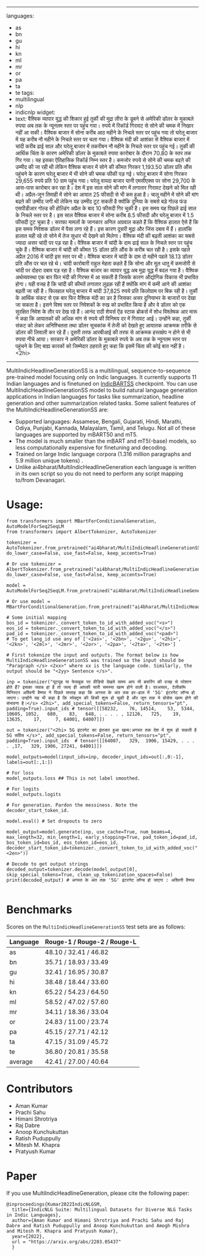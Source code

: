 
---
languages:
- as
- bn
- gu
- hi
- kn
- ml
- mr
- or
- pa
- ta
- te
tags:
- multilingual
- nlp
- indicnlp
widget:
- text: वैश्विक व्यापार युद्ध की शिकार हुई तुर्की की मुद्रा लीरा के डूबने से अमेरिकी डॉलर के मुकाबले रुपया अब तक के न्यूनतम स्तर पर पहुंच गया। रुपये में रिकॉर्ड गिरावट से सोने की चमक में निखार नहीं आ सकी। वैश्विक बाजार में सोना करीब आठ महीने के निचले स्तर पर पहुंच गया तो घरेलू बाजार में यह करीब नौ महीने के निचले स्तर पर चला गया। वैश्विक मंदी की आशंका से वैश्विक बाजार में चांदी करीब ढाई साल और घरेलू बाजार में तकरीबन नौ महीने के निचले स्तर पर पहुंच गई। तुर्की की आर्थिक चिंता के कारण अमेरिकी डॉलर के मुकाबले रुपया कारोबार के दौरान 70.80 के स्तर तक गिर गया। यह इसका ऐतिहासिक रिकॉर्ड निम्न स्तर है। कमजोर रुपये से सोने की चमक बढऩे की उम्मीद की जा रही थी लेकिन वैश्विक बाजार में सोने की कीमत गिरकर 1,193.50 डॉलर प्रति औंस पहुंचने के कारण घरेलू बाजार में भी सोने की चमक फीकी पड़ गई। घरेलू बाजार में सोना गिरकर 29,655 रुपये प्रति 10 ग्राम पहुंच गया। घरेलू वायदा बाजार यानी एमसीएक्स पर सोना 29,700 के आस-पास कारोबार कर रहा है। देश में इस साल सोने की मांग में लगातार गिरावट देखने को मिल रही थी। अप्रैल-जून तिमाही में सोने का आयात 25 फीसदी से भी कम हुआ है। चालू महीने में सोने की मांग बढऩे की उम्मीद जगी थी लेकिन यह उम्मीद टूट सकती है क्योंकि दुनिया के सबसे बड़े गोल्ड फंड एसपीडीआर गोल्ड की होल्डिंग अप्रैल के बाद 10 फीसदी गिर चुकी है। इस समय यह पिछले ढाई साल के निचले स्तर पर है। इस साल वैश्विक बाजार में सोना करीब 8.5 फीसदी और घरेलू बाजार में 1.5 फीसदी टूट चुका है। सराफा मामलों के जानकार अनिल अग्रवाल कहते हैं कि वैश्विक हालात ऐसे हैं कि इस समय निवेशक डॉलर में पैसा लगा रहे हैं। इस कारण दूसरी मुद्रा और जिंस दबाव में हैं। हालांकि हालात यही रहे तो सोने में तेज सुधार भी देखने को मिलेगा। वैश्विक मंदी की बढ़ती आशंका का सबसे ज्यादा असर चांदी पर पड़ रहा है। वैश्विक बाजार में चांदी के दाम ढाई साल के निचले स्तर पर पहुंच चुके हैं। वैश्विक बाजार में चांदी की कीमत 15 डॉलर प्रति औंस के करीब चल रही है। इसके पहले अप्रैल 2016 में चांदी इस स्तर पर थी। वैश्विक बाजार में चांदी के दाम दो महीने पहले 18.13 डॉलर प्रति औंस पर चल रहे थे। चांदी कारोबारी राहुल मेहता कहते हैं कि सोना और मूल धातु में कमजोरी से चांदी पर दोहरा दबाव पड़ रहा है। वैश्विक बाजार का व्यापार युद्ध अब मुद्रा युद्ध में बदल गया है। वैश्विक अर्थव्यवस्था एक बार फिर मंदी की गिरफ्त में आ सकती है जिसके कारण औद्योगिक विकास भी प्रभावित होगा। यही वजह है कि चांदी की कीमतें लगातार लुढक़ रही हैं क्योंकि मांग में कमी आने की आशंका बढ़ती जा रही है। फिलहाल घरेलू बाजार में चांदी 37,825 रुपये प्रति किलोग्राम पर बिक रही है। तुर्की के आर्थिक संकट से एक बार फिर वैश्विक मंदी का डर है जिसका असर दुनियाभर के बाजारों पर देखा जा सकता है। इसने विश्व स्तर पर निवेशकों के रुख को प्रभावित किया है और वे डॉलर को एक सुरक्षित निवेश के तौर पर देख रहे हैं। आनंद राठी शेयर्स ऐंड स्टाक ब्रोकर्स में शोध विश्लेषक आर मारू ने कहा कि आयातकों की अधिक मांग से रुपये की विनिमय दर में गिरावट आई। उन्होंने कहा, तुर्की संकट को लेकर अनिश्चितता तथा डॉलर सूचकांक में तेजी को देखते हुए आयातक आक्रमक तरीके से डॉलर की लिवाली कर रहे हैं। दूसरी तरफ आरबीआई की तरफ से आक्रमक हस्तक्षेप न होने से भी रुपया नीचे आया। सरकार ने अमेरिकी डॉलर के मुकाबले रुपये के अब तक के न्यूनतम स्तर पर पहुंचने के लिए बाह्य कारकों को जिम्मेदार ठहराते हुए कहा कि इसमें चिंता की कोई बात नहीं है।</s><2hi>
	
---

MultiIndicHeadlineGenerationSS  is a multilingual, sequence-to-sequence pre-trained model focusing only on Indic languages. It currently supports 11 Indian languages and is finetuned on [IndicBARTSS](https://huggingface.co/ai4bharat/IndicBARTSS) checkpoint. You can use MultiIndicHeadlineGenerationSS model to build natural language generation applications in Indian languages for tasks like summarization, headline generation and other summarization related tasks. Some salient features of the MultiIndicHeadlineGenerationSS are:

<ul>
<li >Supported languages: Assamese, Bengali, Gujarati, Hindi, Marathi, Odiya, Punjabi, Kannada, Malayalam, Tamil, and Telugu. Not all of these languages are supported by mBART50 and mT5. </li>
<li >The model is much smaller than the mBART and mT5(-base) models, so less computationally expensive for finetuning and decoding. </li>
<li> Trained on large Indic language corpora (1.316 million paragraphs and 5.9 million unique tokens) . </li>
<li>Unlike ai4bharat/MultiIndicHeadlineGeneration each language is written in its own script so you do not need to perform any script mapping to/from Devanagari.</li>
</ul>


# Usage:

```
from transformers import MBartForConditionalGeneration, AutoModelForSeq2SeqLM
from transformers import AlbertTokenizer, AutoTokenizer

tokenizer = AutoTokenizer.from_pretrained("ai4bharat/MultiIndicHeadlineGenerationSS", do_lower_case=False, use_fast=False, keep_accents=True)

# Or use tokenizer = AlbertTokenizer.from_pretrained("ai4bharat/MultiIndicHeadlineGenerationSS", do_lower_case=False, use_fast=False, keep_accents=True)

model = AutoModelForSeq2SeqLM.from_pretrained("ai4bharat/MultiIndicHeadlineGenerationSS")

# Or use model = MBartForConditionalGeneration.from_pretrained("ai4bharat/MultiIndicHeadlineGenerationSS")

# Some initial mapping
bos_id = tokenizer._convert_token_to_id_with_added_voc("<s>")
eos_id = tokenizer._convert_token_to_id_with_added_voc("</s>")
pad_id = tokenizer._convert_token_to_id_with_added_voc("<pad>")
# To get lang_id use any of ['<2as>', '<2bn>', '<2gu>', '<2hi>', '<2kn>', '<2ml>', '<2mr>', '<2or>', '<2pa>', '<2ta>', '<2te>']

# First tokenize the input and outputs. The format below is how MultiIndicHeadlineGenerationSS was trained so the input should be "Paragraph </s> <2xx>" where xx is the language code. Similarly, the output should be "<2yy> Sentence </s>". 

inp = tokenizer("यूट्यूब या फेसबुक पर वीडियो देखते समय आप भी बफरिंग की वजह से परेशान होते हैं? इसका जवाब हां है तो जल्द ही आपकी सारी समस्या खत्म होने वाली है। दरअसल, टेलीकॉम मिनिस्टर अश्विनी वैष्णव ने पिछले सप्ताह कहा कि अगस्त के अंत तक हर-हाल में '5G' इंटरनेट लॉन्च हो जाएगा। उन्होंने यह भी कहा है कि स्पेक्ट्रम की बिक्री शुरू हो चुकी है और जून तक ये प्रोसेस खत्म होने की संभावना है।</s> <2hi>", add_special_tokens=False, return_tensors="pt", padding=True).input_ids # tensor([[58232,    76, 14514,    53,  5344, 10605, 1052,   680,    83,   648, . . . . , 12126,   725,    19, 13635,    17,     7, 64001, 64007]])

out = tokenizer("<2hi> 5G इंटरनेट का इंतजार हुआ खत्म:अगस्त तक देश में शुरू हो सकती है 5G सर्विस </s>", add_special_tokens=False, return_tensors="pt", padding=True).input_ids  # tensor([[64007,   329,  1906, 15429, . . . . ,17,   329, 1906, 27241, 64001]])

model_outputs=model(input_ids=inp, decoder_input_ids=out[:,0:-1], labels=out[:,1:])

# For loss
model_outputs.loss ## This is not label smoothed.

# For logits
model_outputs.logits

# For generation. Pardon the messiness. Note the decoder_start_token_id.

model.eval() # Set dropouts to zero

model_output=model.generate(inp, use_cache=True, num_beams=4, max_length=32, min_length=1, early_stopping=True, pad_token_id=pad_id, bos_token_id=bos_id, eos_token_id=eos_id, decoder_start_token_id=tokenizer._convert_token_to_id_with_added_voc("<2en>"))

# Decode to get output strings
decoded_output=tokenizer.decode(model_output[0], skip_special_tokens=True, clean_up_tokenization_spaces=False)
print(decoded_output) # अगस्त के अंत तक '5G' इंटरनेट लॉन्च हो जाएगा : अश्विनी वैष्णव


```

# Benchmarks
Scores on the `MultiIndicHeadlineGenerationSS` test sets are as follows:

Language | Rouge-1 / Rouge-2 / Rouge-L
---------|----------------------------
as	|	48.10	/	32.41	/	46.82
bn	|	35.71	/	18.93	/	33.49
gu	|	32.41	/	16.95	/	30.87
hi	|	38.48	/	18.44	/	33.60
kn	|	65.22	/	54.23	/	64.50
ml	|	58.52	/	47.02	/	57.60
mr 	|	34.11	/	18.36	/	33.04
or	|	24.83	/	11.00	/	23.74
pa 	|	45.15	/	27.71	/	42.12
ta 	|	47.15	/	31.09	/	45.72
te 	|	36.80	/	20.81	/	35.58
average	|	42.41	/	27.00	/	40.64


# Contributors
<ul>
<li> Aman Kumar </li>
<li> Prachi Sahu </li>
<li> Himani Shrotriya </li>
<li> Raj Dabre </li>
<li> Anoop Kunchukuttan </li>
<li> Ratish Puduppully </li>
<li> Mitesh M. Khapra </li>
<li> Pratyush Kumar </li>
</ul>

# Paper
If you use MultiIndicHeadlineGeneration, please cite the following paper:
```
@inproceedings{Kumar2022IndicNLGSM,
  title={IndicNLG Suite: Multilingual Datasets for Diverse NLG Tasks in Indic Languages},
  author={Aman Kumar and Himani Shrotriya and Prachi Sahu and Raj Dabre and Ratish Puduppully and Anoop Kunchukuttan and Amogh Mishra and Mitesh M. Khapra and Pratyush Kumar},
  year={2022},
  url = "https://arxiv.org/abs/2203.05437"
  }   
```
